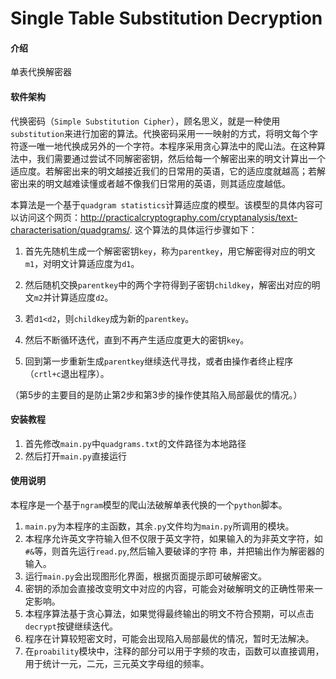 # Single Table Substitution Decryption

#### 介绍
单表代换解密器

#### 软件架构
代换密码（``Simple Substitution Cipher``），顾名思义，就是一种使用``substitution``来进行加密的算法。代换密码采用一一映射的方式，将明文每个字符逐一唯一地代换成另外的一个字符。本程序采用贪心算法中的爬山法。在这种算法中，我们需要通过尝试不同解密密钥，然后给每一个解密出来的明文计算出一个适应度。若解密出来的明文越接近我们的日常用的英语，它的适应度就越高；若解密出来的明文越难读懂或者越不像我们日常用的英语，则其适应度越低。

本算法是一个基于``quadgram statistics``计算适应度的模型。该模型的具体内容可以访问这个网页：http://practicalcryptography.com/cryptanalysis/text-characterisation/quadgrams/.
这个算法的具体运行步骤如下：

1.  首先先随机生成一个解密密钥``key``，称为``parentkey``，用它解密得对应的明文``m1``，对明文计算适应度为``d1``。

2.  然后随机交换``parentkey``中的两个字符得到子密钥``childkey``，解密出对应的明文``m2``并计算适应度``d2``。

3.  若``d1<d2``，则``childkey``成为新的``parentkey``。

4.  然后不断循环迭代，直到不再产生适应度更大的密钥``key``。

5.  回到第一步重新生成``parentkey``继续迭代寻找，或者由操作者终止程序（``crtl+c``退出程序）。

（第5步的主要目的是防止第2步和第3步的操作使其陷入局部最优的情况。）


#### 安装教程

1.  首先修改``main.py``中``quadgrams.txt``的文件路径为本地路径
2.  然后打开``main.py``直接运行


#### 使用说明

本程序是一个基于``ngram``模型的爬山法破解单表代换的一个``python``脚本。
1.  ``main.py``为本程序的主函数，其余``.py``文件均为``main.py``所调用的模块。
2.  本程序允许英文字符输入但不仅限于英文字符，如果输入的为非英文字符，如``#&``等，则首先运行``read.py``,然后输入要破译的字符
串，并把输出作为解密器的输入。
3.  运行``main.py``会出现图形化界面，根据页面提示即可破解密文。
4.  密钥的添加会直接改变明文中对应的内容，可能会对破解明文的正确性带来一定影响。
5.  本程序算法基于贪心算法，如果觉得最终输出的明文不符合预期，可以点击``decrypt``按键继续迭代。
6.  程序在计算较短密文时，可能会出现陷入局部最优的情况，暂时无法解决。
7.  在``proability``模块中，注释的部分可以用于字频的攻击，函数可以直接调用，用于统计一元，二元，三元英文字母组的频率。


